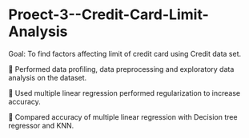 # Proect-3--Credit-Card-Limit-Analysis
Goal: To find factors affecting limit of credit card using Credit data set. 

 Performed data profiling, data preprocessing and exploratory data analysis on the dataset. 

 Used multiple linear regression performed regularization to increase accuracy. 

 Compared accuracy of multiple linear regression with Decision tree regressor and KNN.

